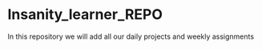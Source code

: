 # Insanity_learner_REPO
In this repository we will add all our daily projects  and weekly assignments
